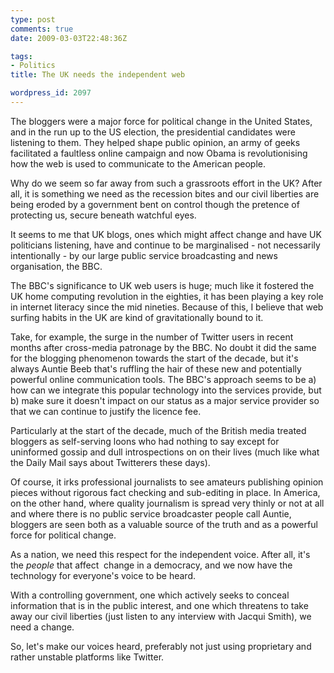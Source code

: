```yaml
---
type: post
comments: true
date: 2009-03-03T22:48:36Z

tags:
- Politics
title: The UK needs the independent web

wordpress_id: 2097
---
```


The bloggers were a major force for political change in the United States, and in the run up to the US election, the presidential candidates were listening to them. They helped shape public opinion, an army of geeks facilitated a faultless online campaign and now Obama is revolutionising how the web is used to communicate to the American people.

Why do we seem so far away from such a grassroots effort in the UK? After all, it is something we need as the recession bites and our civil liberties are being eroded by a government bent on control though the pretence of protecting us, secure beneath watchful eyes.

It seems to me that UK blogs, ones which might affect change and have UK politicians listening, have and continue to be marginalised - not necessarily intentionally - by our large public service broadcasting and news organisation, the BBC.

The BBC's significance to UK web users is huge; much like it fostered the UK home computing revolution in the eighties, it has been playing a key role in internet literacy since the mid nineties. Because of this, I believe that web surfing habits in the UK are kind of gravitationally bound to it.

Take, for example, the surge in the number of Twitter users in recent months after cross-media patronage by the BBC. No doubt it did the same for the blogging phenomenon towards the start of the decade, but it's always Auntie Beeb that's ruffling the hair of these new and potentially powerful online communication tools. The BBC's approach seems to be a) how can we integrate this popular technology into the services provide, but b) make sure it doesn't impact on our status as a major service provider so that we can continue to justify the licence fee.

Particularly at the start of the decade, much of the British media treated bloggers as self-serving loons who had nothing to say except for uninformed gossip and dull introspections on on their lives (much like what the Daily Mail says about Twitterers these days).

Of course, it irks professional journalists to see amateurs publishing opinion pieces without rigorous fact checking and sub-editing in place. In America, on the other hand, where quality journalism is spread very thinly or not at all and where there is no public service broadcaster people call Auntie, bloggers are seen both as a valuable source of the truth and as a powerful force for political change.

As a nation, we need this respect for the independent voice. After all, it's the _people_ that affect  change in a democracy, and we now have the technology for everyone's voice to be heard.

With a controlling government, one which actively seeks to conceal information that is in the public interest, and one which threatens to take away our civil liberties (just listen to any interview with Jacqui Smith), we need a change.

So, let's make our voices heard, preferably not just using proprietary and rather unstable platforms like Twitter.
